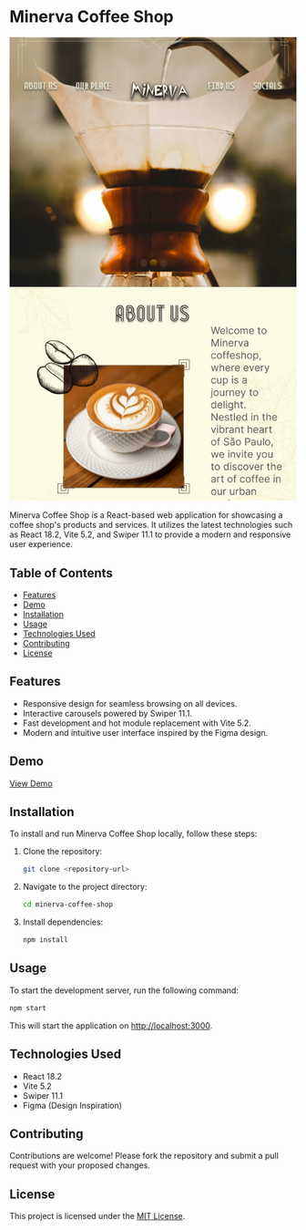 # Minerva Coffee Shop

![Minerva Coffee Shop Preview](documentation/assets/homepage.png)

Minerva Coffee Shop is a React-based web application for showcasing a coffee shop's products and services. It utilizes the latest technologies such as React 18.2, Vite 5.2, and Swiper 11.1 to provide a modern and responsive user experience.

## Table of Contents

- [Features](#features)
- [Demo](#demo)
- [Installation](#installation)
- [Usage](#usage)
- [Technologies Used](#technologies-used)
- [Contributing](#contributing)
- [License](#license)

## Features

- Responsive design for seamless browsing on all devices.
- Interactive carousels powered by Swiper 11.1.
- Fast development and hot module replacement with Vite 5.2.
- Modern and intuitive user interface inspired by the Figma design.

## Demo

[View Demo](https://renatomore.github.io/minerva-coffee-shop/)

## Installation

To install and run Minerva Coffee Shop locally, follow these steps:

1. Clone the repository:

   ```bash
   git clone <repository-url>
   ```

2. Navigate to the project directory:

   ```bash
   cd minerva-coffee-shop
   ```

3. Install dependencies:

   ```bash
   npm install
   ```

## Usage

To start the development server, run the following command:

```bash
npm start
```

This will start the application on [http://localhost:3000](http://localhost:3000).

## Technologies Used

- React 18.2
- Vite 5.2
- Swiper 11.1
- Figma (Design Inspiration)

## Contributing

Contributions are welcome! Please fork the repository and submit a pull request with your proposed changes.

## License

This project is licensed under the [MIT License](https://opensource.org/licenses/MIT).
